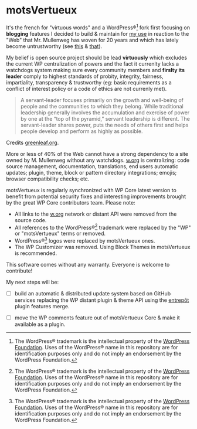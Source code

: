 # motsVertueux

It's the french for "virtuous words" and a WordPress®[^1] fork first focusing on **blogging** features I decided to build & maintain for [my use](https://imathi.eu) in reaction to the "Web" that Mr. Mullenweg has woven for 20 years and which has lately become untrustworthy (see [this](https://wordpress.org/news/2024/09/wp-engine-banned/) & [that](https://wordpress.org/news/2024/10/secure-custom-fields/)).

My belief is open source project should be lead **virtuously** which excludes the current WP centralization of powers and the fact it currenlty lacks a watchdogs system making sure every community members and **firslty its leader** comply to highest standards of probity, integrity, fairness, impartiality, transparency & trustworthy (eg: basic requirements as a conflict of interest policy or a code of ethics are not currenly met).

> A servant-leader focuses primarily on the growth and well-being of people and the communities to which they belong. While traditional leadership generally involves the accumulation and exercise of power by one at the “top of the pyramid,” servant leadership is different. The servant-leader shares power, puts the needs of others first and helps people develop and perform as highly as possible.

Credits [greenleaf.org](https://www.greenleaf.org/what-is-servant-leadership/).

More or less of 40% of the Web cannot have a strong dependency to a site owned by M. Mullenweg without any watchdogs. [w.org](https://w.org) is centralizing: code source management, documentation, translations, end users automatic updates; plugin, theme, block or pattern directory integrations; emojis; browser compatibility checks; etc.

motsVertueux is regularly synchronized with WP Core latest version to benefit from potential security fixes and interesting improvements brought by the great WP Core contributors team. Please note:

- All links to the [w.org](https://w.org) network or distant API were removed from the source code.
- All references to the WordPress®[^1] trademark were replaced by the "WP" or "motsVertueux" terms or removed.
- WordPress®[^1] logos were replaced by motsVertueux ones.
- The WP Customizer was removed. Using Block Themes in motsVertueux is recommended.

This software comes without any warranty. Everyone is welcome to contribute!

My next steps will be:
- [ ] build an automatic & distributed update system based on GitHub services replacing the WP distant plugin & theme API using the [entrepôt](https://github.com/imath/entrepot) plugin features merge.
- [ ] move the WP comments feature out of motsVertueux Core & make it available as a plugin. 


[^1]: The WordPress® trademark is the intellectual property of the [WordPress Foundation](https://wordpressfoundation.org/trademark-policy/). Uses of the WordPress® name in this repository are for identification purposes only and do not imply an endorsement by the WordPress Foundation.
